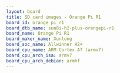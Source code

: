 ```yaml
---
layout: board
title: SD card images - Orange Pi R1
board_id: orange_pi_r1
board_dtb_name: sun8i-h2-plus-orangepi-r1
board_name: Orange Pi R1
board_maker_name: Xunlong
board_soc_name: Allwinner H2+
board_cpu_name: ARM Cortex A7 (armv7)
board_cpu_arch_isa: armv7
board_cpu_arch_debian: armhf
---
```

